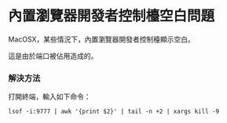 # 內置瀏覽器開發者控制檯空白問題

MacOSX，某些情況下，內置瀏覽器開發者控制檯顯示空白。

這是由於端口被佔用造成的。

### 解決方法

打開終端，輸入如下命令：

```shell
lsof -i:9777 | awk '{print $2}' | tail -n +2 | xargs kill -9
```